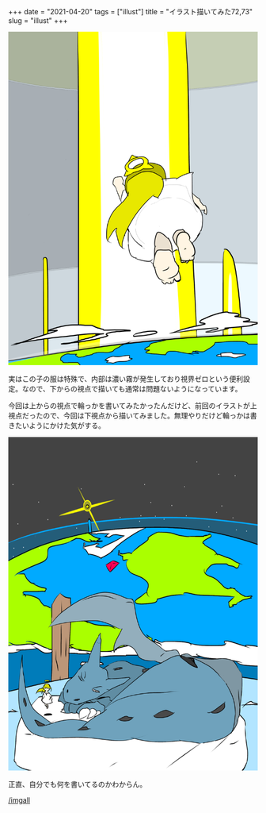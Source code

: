 +++
date = "2021-04-20"
tags = ["illust"]
title = "イラスト描いてみた72,73"
slug = "illust"
+++

![](/img/yui_72.png)

実はこの子の服は特殊で、内部は濃い霧が発生しており視界ゼロという便利設定。なので、下からの視点で描いても通常は問題ないようになっています。

今回は上からの視点で輪っかを書いてみたかったんだけど、前回のイラストが上視点だったので、今回は下視点から描いてみました。無理やりだけど輪っかは書きたいようにかけた気がする。


![](/img/yui_73.png)

正直、自分でも何を書いてるのかわからん。

[/imgall](/imgall)


